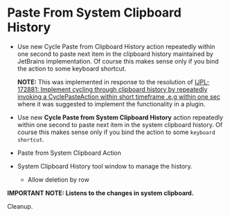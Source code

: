 # Paste From System Clipboard History

- Use new Cycle Paste from Clipboard History action repeatedly within one second to paste next item in the clipboard history maintained by JetBrains implementation. Of course this makes sense only if you bind the action to some keyboard shortcut.

  **NOTE:** This was implemented in response to the resolution of [IJPL-172881: Implement cycling through clipboard history by repeatedly invoking a CyclePasteAction within short timeframe .e.g within one sec](https://youtrack.jetbrains.com/issue/IJPL-172881) where it was suggested to implement the functionality in a plugin.

- Use new **Cycle Paste from System Clipboard History** action repeatedly within one second to paste next item in the system clipboard history. Of course this makes sense only if you bind the action to some `keyboard shortcut`.
- Paste from System Clipboard Action
- System Clipboard History tool window to manage the history.
  - Allow deletion by row

**IMPORTANT NOTE: Listens to the changes in system clipboard.**

Cleanup.